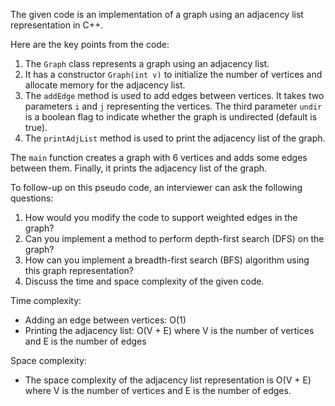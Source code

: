 The given code is an implementation of a graph using an adjacency list representation in C++.

Here are the key points from the code:
1. The `Graph` class represents a graph using an adjacency list.
2. It has a constructor `Graph(int v)` to initialize the number of vertices and allocate memory for the adjacency list.
3. The `addEdge` method is used to add edges between vertices. It takes two parameters `i` and `j` representing the vertices. The third parameter `undir` is a boolean flag to indicate whether the graph is undirected (default is true).
4. The `printAdjList` method is used to print the adjacency list of the graph.

The `main` function creates a graph with 6 vertices and adds some edges between them. Finally, it prints the adjacency list of the graph.

To follow-up on this pseudo code, an interviewer can ask the following questions:
1. How would you modify the code to support weighted edges in the graph?
2. Can you implement a method to perform depth-first search (DFS) on the graph?
3. How can you implement a breadth-first search (BFS) algorithm using this graph representation?
4. Discuss the time and space complexity of the given code.

Time complexity:
- Adding an edge between vertices: O(1)
- Printing the adjacency list: O(V + E) where V is the number of vertices and E is the number of edges

Space complexity:
- The space complexity of the adjacency list representation is O(V + E) where V is the number of vertices and E is the number of edges.